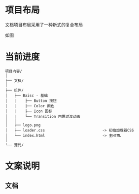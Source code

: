 # 项目布局

文档项目布局采用了一种新式的复合布局

如图









# 当前进度

```
项目内容/
│
├── 文档/
│
├── 组件/
│   ├── Baisc - 基础
│   |    ├── Button 按钮
│   |    ├── Color 颜色
│   |    ├── Icon 图标
│   |    └── Transition 内置过渡动画
│   │
│   ├── logo.png
│   ├── loader.css                          -> 初始加载器CSS
│   └── index.html                          -> 主HTML
│
└── 源码/
```

# 文案说明

## 文档

